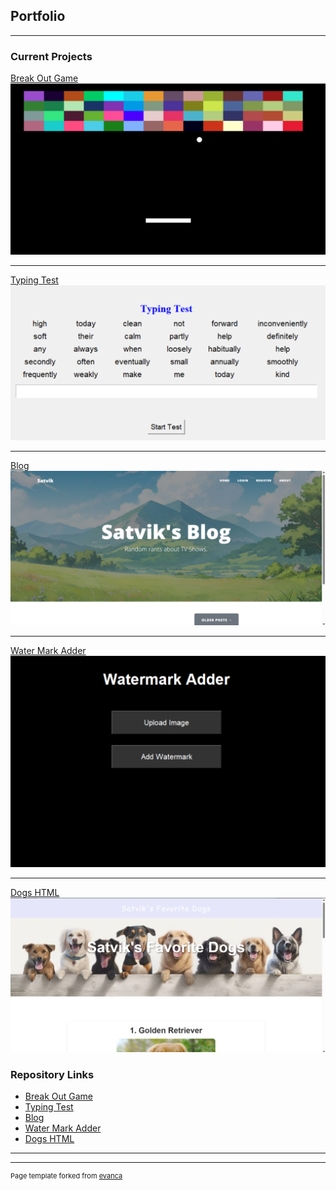 ## Portfolio

---

### Current Projects 

[Break Out Game](./BreakOut_Description.md)
<img src="images/BreakOut.png?raw=true"/>

---
[Typing Test](./TypingTest_Description.md)
<img src="images/TypingTest.png?raw=true"/>

---
[Blog](./Blog_Description.md)
<img src="images/Blog.png?raw=true"/>

---
[Water Mark Adder](./WaterMark_Description.md)
<img src="images/WaterMark.png?raw=true"/>

---
[Dogs HTML](./Dogs_Description.md)
<img src="images/Dogs.png?raw=true"/>

### Repository Links

- [Break Out Game](https://github.com/satvik-kusvaha/BreakOutGame)
- [Typing Test](https://github.com/satvik-kusvaha/TypingSpeedTest)
- [Blog](https://github.com/satvik-kusvaha/TVShowsBlog)
- [Water Mark Adder](https://github.com/satvik-kusvaha/WatermarkAdder)
- [Dogs HTML](https://github.com/satvik-kusvaha/Top3Dogs)

---




---
<p style="font-size:11px">Page template forked from <a href="https://github.com/evanca/quick-portfolio">evanca</a></p>
<!-- Remove above link if you don't want to attibute -->
